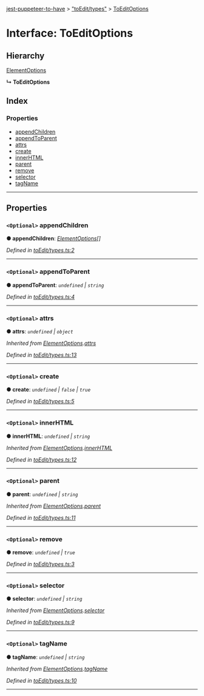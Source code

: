 [jest-puppeteer-to-have](../README.md) > ["toEdit/types"](../modules/_toedit_types_.md) > [ToEditOptions](../interfaces/_toedit_types_.toeditoptions.md)

# Interface: ToEditOptions

## Hierarchy

 [ElementOptions](_toedit_types_.elementoptions.md)

**↳ ToEditOptions**

## Index

### Properties

* [appendChildren](_toedit_types_.toeditoptions.md#appendchildren)
* [appendToParent](_toedit_types_.toeditoptions.md#appendtoparent)
* [attrs](_toedit_types_.toeditoptions.md#attrs)
* [create](_toedit_types_.toeditoptions.md#create)
* [innerHTML](_toedit_types_.toeditoptions.md#innerhtml)
* [parent](_toedit_types_.toeditoptions.md#parent)
* [remove](_toedit_types_.toeditoptions.md#remove)
* [selector](_toedit_types_.toeditoptions.md#selector)
* [tagName](_toedit_types_.toeditoptions.md#tagname)

---

## Properties

<a id="appendchildren"></a>

### `<Optional>` appendChildren

**● appendChildren**: *[ElementOptions](_toedit_types_.elementoptions.md)[]*

*Defined in [toEdit/types.ts:2](https://github.com/cancerberoSgx/jest-puppeteer-to-have/blob/b64ec82/src/toEdit/types.ts#L2)*

___
<a id="appendtoparent"></a>

### `<Optional>` appendToParent

**● appendToParent**: *`undefined` \| `string`*

*Defined in [toEdit/types.ts:4](https://github.com/cancerberoSgx/jest-puppeteer-to-have/blob/b64ec82/src/toEdit/types.ts#L4)*

___
<a id="attrs"></a>

### `<Optional>` attrs

**● attrs**: *`undefined` \| `object`*

*Inherited from [ElementOptions](_toedit_types_.elementoptions.md).[attrs](_toedit_types_.elementoptions.md#attrs)*

*Defined in [toEdit/types.ts:13](https://github.com/cancerberoSgx/jest-puppeteer-to-have/blob/b64ec82/src/toEdit/types.ts#L13)*

___
<a id="create"></a>

### `<Optional>` create

**● create**: *`undefined` \| `false` \| `true`*

*Defined in [toEdit/types.ts:5](https://github.com/cancerberoSgx/jest-puppeteer-to-have/blob/b64ec82/src/toEdit/types.ts#L5)*

___
<a id="innerhtml"></a>

### `<Optional>` innerHTML

**● innerHTML**: *`undefined` \| `string`*

*Inherited from [ElementOptions](_toedit_types_.elementoptions.md).[innerHTML](_toedit_types_.elementoptions.md#innerhtml)*

*Defined in [toEdit/types.ts:12](https://github.com/cancerberoSgx/jest-puppeteer-to-have/blob/b64ec82/src/toEdit/types.ts#L12)*

___
<a id="parent"></a>

### `<Optional>` parent

**● parent**: *`undefined` \| `string`*

*Inherited from [ElementOptions](_toedit_types_.elementoptions.md).[parent](_toedit_types_.elementoptions.md#parent)*

*Defined in [toEdit/types.ts:11](https://github.com/cancerberoSgx/jest-puppeteer-to-have/blob/b64ec82/src/toEdit/types.ts#L11)*

___
<a id="remove"></a>

### `<Optional>` remove

**● remove**: *`undefined` \| `true`*

*Defined in [toEdit/types.ts:3](https://github.com/cancerberoSgx/jest-puppeteer-to-have/blob/b64ec82/src/toEdit/types.ts#L3)*

___
<a id="selector"></a>

### `<Optional>` selector

**● selector**: *`undefined` \| `string`*

*Inherited from [ElementOptions](_toedit_types_.elementoptions.md).[selector](_toedit_types_.elementoptions.md#selector)*

*Defined in [toEdit/types.ts:9](https://github.com/cancerberoSgx/jest-puppeteer-to-have/blob/b64ec82/src/toEdit/types.ts#L9)*

___
<a id="tagname"></a>

### `<Optional>` tagName

**● tagName**: *`undefined` \| `string`*

*Inherited from [ElementOptions](_toedit_types_.elementoptions.md).[tagName](_toedit_types_.elementoptions.md#tagname)*

*Defined in [toEdit/types.ts:10](https://github.com/cancerberoSgx/jest-puppeteer-to-have/blob/b64ec82/src/toEdit/types.ts#L10)*

___

